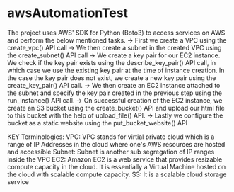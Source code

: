 # awsAutomationTest

The project uses AWS' SDK for Python (Boto3) to access services on AWS and perform the below mentioned tasks.
-> First we create a VPC using the create_vpc() API call
-> We then create a subnet in the created VPC using the create_subnet() API call
-> We create a key pair for our EC2 instance. We check if the key pair exists using the describe_key_pair() API call, in which case we use the existing key pair at the time of instance creation. In the case the key pair does not exist, we create a new key pair using the create_key_pair() API call.
-> We then create an EC2 instance attached to the subnet and specify the key pair created in the previous step using the run_instance() API call.
-> On successful creation of the EC2 instance, we create an S3 bucket using the create_bucket() API and upload our html file to this bucket with the help of upload_file() API.
-> Lastly we configure the bucket as a static website using the put_bucket_website() API 

KEY Terminologies:
VPC: VPC stands for virtial private cloud which is a range of IP Addresses in the cloud where one's AWS resources are hosted and accessible
Subnet: Subnet is another sub segregation of IP ranges inside the VPC
EC2: Amazon EC2 is a web service that provides resizable compute capacity in the cloud. It is essentially a Virtual Machine hosted on the cloud with scalable compute capacity. 
S3: It is a scalable cloud storage service
